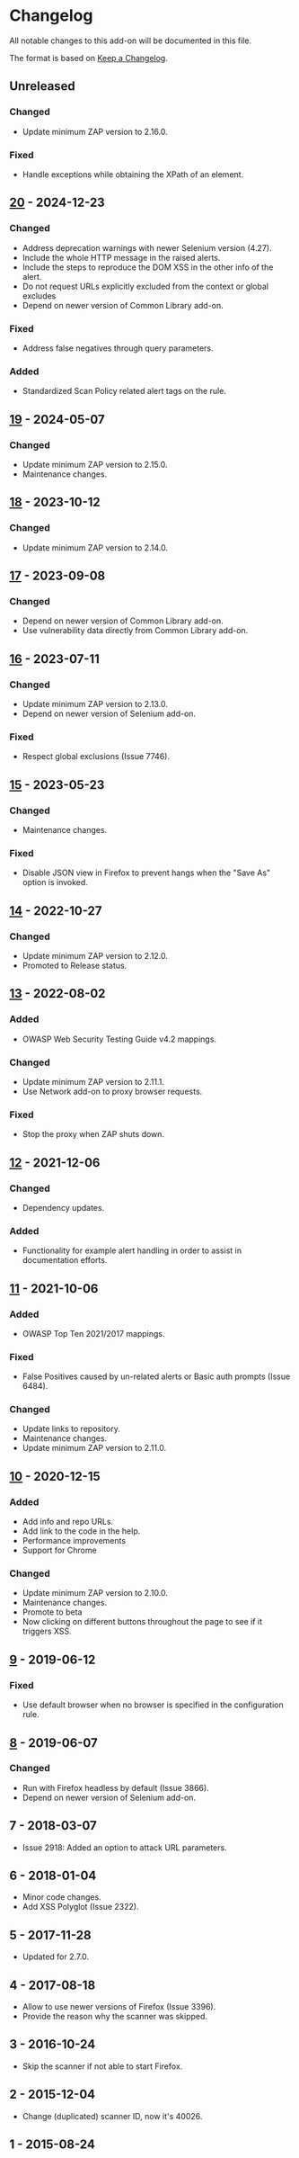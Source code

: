 # Changelog
All notable changes to this add-on will be documented in this file.

The format is based on [Keep a Changelog](https://keepachangelog.com/en/1.0.0/).

## Unreleased
### Changed
- Update minimum ZAP version to 2.16.0.

### Fixed
- Handle exceptions while obtaining the XPath of an element.

## [20] - 2024-12-23
### Changed
- Address deprecation warnings with newer Selenium version (4.27).
- Include the whole HTTP message in the raised alerts.
- Include the steps to reproduce the DOM XSS in the other info of the alert.
- Do not request URLs explicitly excluded from the context or global excludes
- Depend on newer version of Common Library add-on.

### Fixed
- Address false negatives through query parameters.

### Added
- Standardized Scan Policy related alert tags on the rule.

## [19] - 2024-05-07
### Changed
- Update minimum ZAP version to 2.15.0.
- Maintenance changes.

## [18] - 2023-10-12
### Changed
- Update minimum ZAP version to 2.14.0.

## [17] - 2023-09-08
### Changed
- Depend on newer version of Common Library add-on.
- Use vulnerability data directly from Common Library add-on.

## [16] - 2023-07-11
### Changed
- Update minimum ZAP version to 2.13.0.
- Depend on newer version of Selenium add-on.

### Fixed
- Respect global exclusions (Issue 7746).

## [15] - 2023-05-23
### Changed
- Maintenance changes.

### Fixed
- Disable JSON view in Firefox to prevent hangs when the "Save As" option is invoked.

## [14] - 2022-10-27
### Changed
- Update minimum ZAP version to 2.12.0.
- Promoted to Release status.

## [13] - 2022-08-02
### Added
- OWASP Web Security Testing Guide v4.2 mappings.

### Changed
- Update minimum ZAP version to 2.11.1.
- Use Network add-on to proxy browser requests.

### Fixed
- Stop the proxy when ZAP shuts down.

## [12] - 2021-12-06
### Changed
- Dependency updates.

### Added
- Functionality for example alert handling in order to assist in documentation efforts.

## [11] - 2021-10-06
### Added
- OWASP Top Ten 2021/2017 mappings.

### Fixed
- False Positives caused by un-related alerts or Basic auth prompts (Issue 6484).

### Changed
- Update links to repository.
- Maintenance changes.
- Update minimum ZAP version to 2.11.0.

## [10] - 2020-12-15
### Added
- Add info and repo URLs.
- Add link to the code in the help.
- Performance improvements
- Support for Chrome

### Changed
- Update minimum ZAP version to 2.10.0.
- Maintenance changes.
- Promote to beta
- Now clicking on different buttons throughout the page to see if it triggers XSS.

## [9] - 2019-06-12
### Fixed
- Use default browser when no browser is specified in the configuration rule.

## [8] - 2019-06-07
### Changed
- Run with Firefox headless by default (Issue 3866).
- Depend on newer version of Selenium add-on.

## 7 - 2018-03-07

- Issue 2918: Added an option to attack URL parameters.

## 6 - 2018-01-04

- Minor code changes.
- Add XSS Polyglot (Issue 2322).

## 5 - 2017-11-28

- Updated for 2.7.0.

## 4 - 2017-08-18

- Allow to use newer versions of Firefox (Issue 3396).
- Provide the reason why the scanner was skipped.

## 3 - 2016-10-24

- Skip the scanner if not able to start Firefox.

## 2 - 2015-12-04

- Change (duplicated) scanner ID, now it's 40026.

## 1 - 2015-08-24


[20]: https://github.com/zaproxy/zap-extensions/releases/domxss-v20
[19]: https://github.com/zaproxy/zap-extensions/releases/domxss-v19
[18]: https://github.com/zaproxy/zap-extensions/releases/domxss-v18
[17]: https://github.com/zaproxy/zap-extensions/releases/domxss-v17
[16]: https://github.com/zaproxy/zap-extensions/releases/domxss-v16
[15]: https://github.com/zaproxy/zap-extensions/releases/domxss-v15
[14]: https://github.com/zaproxy/zap-extensions/releases/domxss-v14
[13]: https://github.com/zaproxy/zap-extensions/releases/domxss-v13
[12]: https://github.com/zaproxy/zap-extensions/releases/domxss-v12
[11]: https://github.com/zaproxy/zap-extensions/releases/domxss-v11
[10]: https://github.com/zaproxy/zap-extensions/releases/domxss-v10
[9]: https://github.com/zaproxy/zap-extensions/releases/domxss-v9
[8]: https://github.com/zaproxy/zap-extensions/releases/domxss-v8
